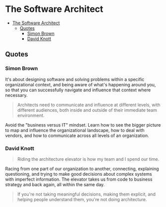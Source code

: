 # The Software Architect

- [The Software Architect](#the-software-architect)
  - [Quotes](#quotes)
    - [Simon Brown](#simon-brown)
    - [David Knott](#david-knott)

## Quotes

### Simon Brown

It's about designing software and solving problems within a specific organizational context, and being aware of what's happening around you, so that you can successfully navigate and influence that context where necessary.

> Architects need to communicate and influence at different levels, with different audiences, both inside and outside of their immediate team environment.

Avoid the "business versus IT" mindset. Learn how to see the bigger picture to map and influence the organizational landscape, how to deal with vendors, and how to communicate across all levels of an organization.

### David Knott

> Riding the architecture elevator is how my team and I spend our time.

Racing from one part of our organization to another, connecting, explaining questioning, and trying to make good decisions about complex systems with imperfect information. The elevator takes us from code to business strategy and back again, all within the same day.

> If you're not taking meaningful decisions, making them explicit, and helping people understand them, you're not doing architecture.
